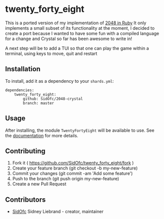 # twenty_forty_eight

This is a ported version of my implementation of [2048 in Ruby](https://rubygems.org/gems/TwentyFortyEight)
It only implements a small subset of its functionality at the moment, I decided to create a port because
I wanted to have some fun with a compiled language for a change and Crystal so far has been awesome to write in!

A next step will be to add a TUI so that one can play the game within a terminal, using keys to move, quit and restart

## Installation

To install, add it as a dependency to your `shards.yml`:

```
dependencies:
    twenty_forty_eight:
        github: SidOfc/2048-crystal
        branch: master
```

## Usage

After installing, the module `TwentyFortyEight` will be available to use.
See the [documentation](https://sidofc.github.io/2048-crystal) for more details.

## Contributing

1. Fork it ( https://github.com/SidOfc/twenty_forty_eight/fork )
2. Create your feature branch (git checkout -b my-new-feature)
3. Commit your changes (git commit -am 'Add some feature')
4. Push to the branch (git push origin my-new-feature)
5. Create a new Pull Request

## Contributors

- [SidOfc](https://github.com/SidOfc) Sidney Liebrand - creator, maintainer
